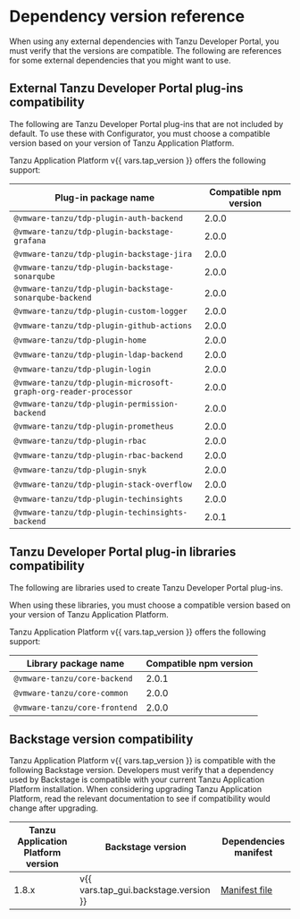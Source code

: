 # Dependency version reference

When using any external dependencies with Tanzu Developer Portal, you must verify that the versions
are compatible. The following are references for some external dependencies that you might want to use.

## <a id='external-tdp-plugins'></a> External Tanzu Developer Portal plug-ins compatibility

The following are Tanzu Developer Portal plug-ins that are not included by default. To use these
with Configurator, you must choose a compatible version based on your version of
Tanzu Application Platform.

Tanzu Application Platform v{{ vars.tap_version }} offers the following support:

| Plug-in package name                                            | Compatible npm version |
|-----------------------------------------------------------------|------------------------|
| `@vmware-tanzu/tdp-plugin-auth-backend`                         | 2.0.0                  |
| `@vmware-tanzu/tdp-plugin-backstage-grafana`                    | 2.0.0                  |
| `@vmware-tanzu/tdp-plugin-backstage-jira`                       | 2.0.0                  |
| `@vmware-tanzu/tdp-plugin-backstage-sonarqube`                  | 2.0.0                  |
| `@vmware-tanzu/tdp-plugin-backstage-sonarqube-backend`          | 2.0.0                  |
| `@vmware-tanzu/tdp-plugin-custom-logger`                        | 2.0.0                  |
| `@vmware-tanzu/tdp-plugin-github-actions`                       | 2.0.0                  |
| `@vmware-tanzu/tdp-plugin-home`                                 | 2.0.0                  |
| `@vmware-tanzu/tdp-plugin-ldap-backend`                         | 2.0.0                  |
| `@vmware-tanzu/tdp-plugin-login`                                | 2.0.0                  |
| `@vmware-tanzu/tdp-plugin-microsoft-graph-org-reader-processor` | 2.0.0                  |
| `@vmware-tanzu/tdp-plugin-permission-backend`                   | 2.0.0                  |
| `@vmware-tanzu/tdp-plugin-prometheus`                           | 2.0.0                  |
| `@vmware-tanzu/tdp-plugin-rbac`                                 | 2.0.0                  |
| `@vmware-tanzu/tdp-plugin-rbac-backend`                         | 2.0.0                  |
| `@vmware-tanzu/tdp-plugin-snyk`                                 | 2.0.0                  |
| `@vmware-tanzu/tdp-plugin-stack-overflow`                       | 2.0.0                  |
| `@vmware-tanzu/tdp-plugin-techinsights`                         | 2.0.0                  |
| `@vmware-tanzu/tdp-plugin-techinsights-backend`                 | 2.0.1                  |

## <a id='tdp-libraries'></a> Tanzu Developer Portal plug-in libraries compatibility

The following are libraries used to create Tanzu Developer Portal plug-ins.

When using these libraries, you must choose a compatible version based on your version of
Tanzu Application Platform.

Tanzu Application Platform v{{ vars.tap_version }} offers the following support:

| Library package name          | Compatible npm version |
| ----------------------------- | ---------------------- |
| `@vmware-tanzu/core-backend`  | 2.0.1                  |
| `@vmware-tanzu/core-common`   | 2.0.0                  |
| `@vmware-tanzu/core-frontend` | 2.0.0                  |

## <a id='bs-ver-table'></a> Backstage version compatibility

Tanzu Application Platform v{{ vars.tap_version }} is compatible with the following Backstage
version. Developers must verify that a dependency used by Backstage is compatible with your current
Tanzu Application Platform installation.
When considering upgrading Tanzu Application Platform, read the relevant documentation to see if
compatibility would change after upgrading.

| Tanzu Application Platform version | Backstage version                     | Dependencies manifest                                                             |
|------------------------------------|---------------------------------------|-----------------------------------------------------------------------------------|
| 1.8.x                              | v{{ vars.tap_gui.backstage.version }} | [Manifest file](https://github.com/backstage/backstage/blob/v1.20.3/package.json) |
